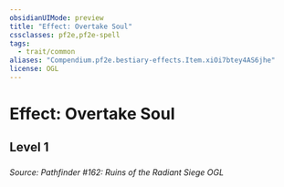 ```yaml
---
obsidianUIMode: preview
title: "Effect: Overtake Soul"
cssclasses: pf2e,pf2e-spell
tags:
  - trait/common
aliases: "Compendium.pf2e.bestiary-effects.Item.xiOi7btey4AS6jhe"
license: OGL
---
```

# Effect: Overtake Soul
## Level 1
### 








*Source: Pathfinder #162: Ruins of the Radiant Siege*
*OGL*